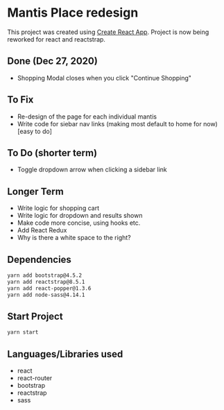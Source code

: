 # Mantis Place redesign
This project was created using [Create React App](https://github.com/facebook/create-react-app). Project is now being reworked for react and reactstrap.

## Done (Dec 27, 2020)
* Shopping Modal closes when you click "Continue Shopping"

## To Fix
* Re-design of the page for each individual mantis
* Write code for siebar nav links (making most default to home for now) [easy to do]

## To Do (shorter term)
* Toggle dropdown arrow when clicking a sidebar link

## Longer Term
* Write logic for shopping cart
* Write logic for dropdown and results shown
* Make code more concise, using hooks etc.
* Add React Redux
* Why is there a white space to the right?

## Dependencies
```bash
yarn add bootstrap@4.5.2
yarn add reactstrap@8.5.1
yarn add react-popper@1.3.6
yarn add node-sass@4.14.1
```

## Start Project
```bash
yarn start
```

## Languages/Libraries used
* react
* react-router
* bootstrap
* reactstrap
* sass
